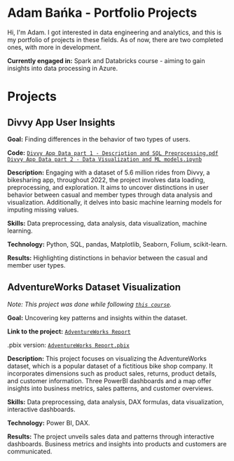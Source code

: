 # Adam Bańka - Portfolio Projects

Hi, I'm Adam. I got interested in data engineering and analytics, and this is my portfolio of projects in these fields. As of now, there are two completed ones, with more in development.

**Currently engaged in:** Spark and Databricks course - aiming to gain insights into data processing in Azure.

# Projects

## Divvy App User Insights

**Goal:** Finding differences in the behavior of two types of users.

**Code:** [`Divvy App Data part 1 - Description and SQL Preprocessing.pdf`](https://github.com/AdamBanka/Data-Projects-Portfolio/blob/main/Divvy_App_Files/Divvy_App_Data_part_1-Description_and_SQL_Preprocessing.pdf)    
[`Divvy App Data part 2 - Data Visualization and ML models.ipynb`](https://github.com/AdamBanka/Data-Projects-Portfolio/blob/main/Divvy_App_Files/Divvy_App_Data_part_2-Visualization_and_ML_models.ipynb)

**Description:** Engaging with a dataset of 5.6 million rides from Divvy, a bikesharing app, throughout 2022, the project involves data loading, preprocessing, and exploration. It aims to uncover distinctions in user behavior between casual and member types through data analysis and visualization. Additionally, it delves into basic machine learning models for imputing missing values.

**Skills:** Data preprocessing, data analysis, data visualization, machine learning.

**Technology:** Python, SQL, pandas, Matplotlib, Seaborn, Folium, scikit-learn.

**Results:** Highlighting distinctions in behavior between the casual and member user types.
##
## AdventureWorks Dataset Visualization

*Note: This project was done while following [`this course`](https://www.udemy.com/course/microsoft-power-bi-up-running-with-power-bi-desktop/).*

**Goal:** Uncovering key patterns and insights within the dataset.

**Link to the project:** [`AdventureWorks Report`](https://app.powerbi.com/view?r=eyJrIjoiOTkyYTU1OTctNDVhMS00YTBmLWEzZjUtMWUyNzBiOTc2MGU4IiwidCI6ImJjNWMwMTRkLTA0NTAtNDcyNC1hNTkzLTg5ODQyNjcwZGJmZCJ9&pageName=ReportSection&language=en&formatLocale=en-US) 

.pbix version: [`AdventureWorks Report.pbix`](https://github.com/AdamBanka/Data-Projects-Portfolio/blob/main/AdventureWorks_Report.pbix)

**Description:** This project focuses on visualizing the AdventureWorks dataset, which is a popular dataset of a fictitious bike shop company. It incorporates dimensions such as product sales, returns, product details, and customer information. Three PowerBI dashboards and a map offer insights into business metrics, sales patterns, and customer overviews.

**Skills:** Data preprocessing, data analysis, DAX formulas, data visualization, interactive dashboards.

**Technology:** Power BI, DAX.

**Results:** The project unveils sales data and patterns through interactive dashboards. Business metrics and insights into products and customers are communicated.
